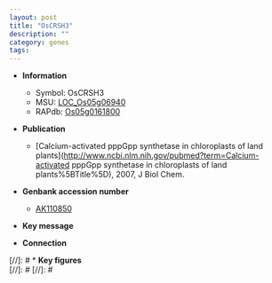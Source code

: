 ```yaml
---
layout: post
title: "OsCRSH3"
description: ""
category: genes
tags: 
---
```


* **Information**  
    + Symbol: OsCRSH3  
    + MSU: [LOC_Os05g06940](http://rice.plantbiology.msu.edu/cgi-bin/ORF_infopage.cgi?orf=LOC_Os05g06940)  
    + RAPdb: [Os05g0161800](http://rapdb.dna.affrc.go.jp/viewer/gbrowse_details/irgsp1?name=Os05g0161800)  

* **Publication**  
    + [Calcium-activated pppGpp synthetase in chloroplasts of land plants](http://www.ncbi.nlm.nih.gov/pubmed?term=Calcium-activated pppGpp synthetase in chloroplasts of land plants%5BTitle%5D), 2007, J Biol Chem.

* **Genbank accession number**  
    + [AK110850](http://www.ncbi.nlm.nih.gov/nuccore/AK110850)

* **Key message**  

* **Connection**  

[//]: # * **Key figures**  
[//]: # 
[//]: # 
